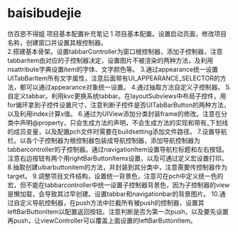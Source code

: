 # baisibudejie
仿百思不得姐
项目基本配置补充笔记
1.项目基本配置。设置启动页面，修改项目名称，创建窗口并设置其根控制器。	
2.搭建基本骨架。设置tabbarController为窗口根控制器，添加子控制器，注意tabbaritem由对应的子控制器决定，设置图片不被渲染的两种方法，及利用nsattribute字典设置item的字体、文字颜色等。	
3.通过appearance统一设置UITabBarItem所有文字属性，注意后面带有UI_APPEARANCE_SELECTOR的方法，都可以通过appearance对象统一设置。
4.通过抽取方法自定义子控制器。
5.自定义tabbar。利用kvc更换系统tabbar。在layoutSubviews中布局子控件，用for循环拿到子控件设置尺寸，注意判断子控件是否UITabBarButton的两种方法，以及利用index计算x值。
6.通过为UIView添加分类封装frame的修改。注意在分类中声明@property，只会生成方法的声明，不会生成方法的实现和带有_下划线的成员变量，以及配置pch文件时需要在buildsetting添加文件路径。
7.设置导航栏。以各个子控制器为根控制器包装成导航控制器，添加导航控制器为tabbarcontroller的子控制器。通过navigationItem设置导航栏标题和左右按钮。注意右边按钮有两个用rightBarButtonItems设置，以及可通过定义宏设置打印。
8.抽取创建uibarbuttonitem的方法，并封装到其分类中，注意需要传控制器作为target。
9.调整项目文件结构，设置统一背景色，注意可在pch中定义统一色的宏，但不能在tabbarcontroller中统一设置子控制器背景色，因为子控制器的view是懒加载，会导致其过早创建。设置tabbar和navigationbar的背景图片。
10.通过自定义导航控制器，在push方法中拦截所有被push的控制器，设置其leftBarButtonItem以配置返回按钮。注意判断是否为第一次push，以及要先设置再push，让viewController可以覆盖上面设置的leftBarButtonItem。
